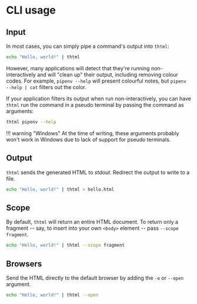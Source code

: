 # CLI usage

## Input

In most cases, you can simply pipe a command's output into `thtml`:

```bash
echo "Hello, world!" | thtml
```

However, many applications will detect that they're running non-interactively and will "clean up" their output, including removing colour codes. For example, `pipenv --help` will present colourful notes, but `pipenv --help | cat` filters out the color.

If your application filters its output when run non-interactively, you can have `thtml` run the command in a pseudo terminal by passing the command as arguments:

```bash
thtml pipenv --help
```

!!! warning "Windows"
    At the time of writing, these arguments probably won't work in Windows due to lack of support for pseudo terminals.

## Output

`thtml` sends the generated HTML to _stdout_. Redirect the output to write to a file.

```bash
echo "Hello, world!" | thtml > hello.html
```

## Scope

By default, `thtml` will return an entire HTML document. To return only a fragment -- say, to insert into your own `<body>` element -- pass `--scope fragment`.

```bash
echo "Hello, world!" | thtml --scope fragment
```

## Browsers

Send the HTML directly to the default browser by adding the `-o` or `--open` argument.

```bash
echo "Hello, world!" | thtml --open
```
